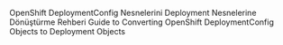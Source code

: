 OpenShift DeploymentConfig Nesnelerini Deployment Nesnelerine Dönüştürme Rehberi
Guide to Converting OpenShift DeploymentConfig Objects to Deployment Objects
